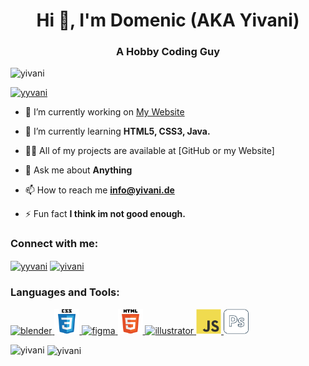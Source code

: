 <h1 align="center">Hi 👋, I'm Domenic (AKA Yivani)</h1>
<h3 align="center">A Hobby Coding Guy</h3>

<p align="left"> <img src="https://komarev.com/ghpvc/?username=yivani&label=Profile%20views&color=0e75b6&style=flat" alt="yivani" /> </p>

<p align="left"> <a href="https://twitter.com/yyvani" target="blank"><img src="https://img.shields.io/twitter/follow/yyvani?logo=twitter&style=for-the-badge" alt="yyvani" /></a> </p>

- 🔭 I’m currently working on [My Website](https://yivani.de/)

- 🌱 I’m currently learning **HTML5, CSS3, Java.**

- 👨‍💻 All of my projects are available at [GitHub or my Website]

- 💬 Ask me about **Anything**

- 📫 How to reach me **info@yivani.de**

- ⚡ Fun fact **I think im not good enough.**

<h3 align="left">Connect with me:</h3>
<p align="left">
<a href="https://twitter.com/yyvani" target="blank"><img align="center" src="https://raw.githubusercontent.com/rahuldkjain/github-profile-readme-generator/master/src/images/icons/Social/twitter.svg" alt="yyvani" height="30" width="40" /></a>
<a href="https://discord.gg/NbDjZxcQGy" target="blank"><img align="center" src="https://raw.githubusercontent.com/rahuldkjain/github-profile-readme-generator/master/src/images/icons/Social/discord.svg" alt="yivani" height="30" width="40" /></a>
</p>

<h3 align="left">Languages and Tools:</h3>
<p align="left"> <a href="https://www.blender.org/" target="_blank" rel="noreferrer"> <img src="https://download.blender.org/branding/community/blender_community_badge_white.svg" alt="blender" width="40" height="40"/> </a> <a href="https://www.w3schools.com/css/" target="_blank" rel="noreferrer"> <img src="https://raw.githubusercontent.com/devicons/devicon/master/icons/css3/css3-original-wordmark.svg" alt="css3" width="40" height="40"/> </a> <a href="https://www.figma.com/" target="_blank" rel="noreferrer"> <img src="https://www.vectorlogo.zone/logos/figma/figma-icon.svg" alt="figma" width="40" height="40"/> </a> <a href="https://www.w3.org/html/" target="_blank" rel="noreferrer"> <img src="https://raw.githubusercontent.com/devicons/devicon/master/icons/html5/html5-original-wordmark.svg" alt="html5" width="40" height="40"/> </a> <a href="https://www.adobe.com/in/products/illustrator.html" target="_blank" rel="noreferrer"> <img src="https://www.vectorlogo.zone/logos/adobe_illustrator/adobe_illustrator-icon.svg" alt="illustrator" width="40" height="40"/> </a> <a href="https://developer.mozilla.org/en-US/docs/Web/JavaScript" target="_blank" rel="noreferrer"> <img src="https://raw.githubusercontent.com/devicons/devicon/master/icons/javascript/javascript-original.svg" alt="javascript" width="40" height="40"/> </a> <a href="https://www.photoshop.com/en" target="_blank" rel="noreferrer"> <img src="https://raw.githubusercontent.com/devicons/devicon/master/icons/photoshop/photoshop-line.svg" alt="photoshop" width="40" height="40"/> </a> </p>

<p><img align="left" src="https://github-readme-stats.vercel.app/api/top-langs?username=yivani&show_icons=true&locale=en&layout=compact" alt="yivani" /></p>

<p>&nbsp;<img align="center" src="https://github-readme-stats.vercel.app/api?username=yivani&show_icons=true&locale=en" alt="yivani" /></p>

